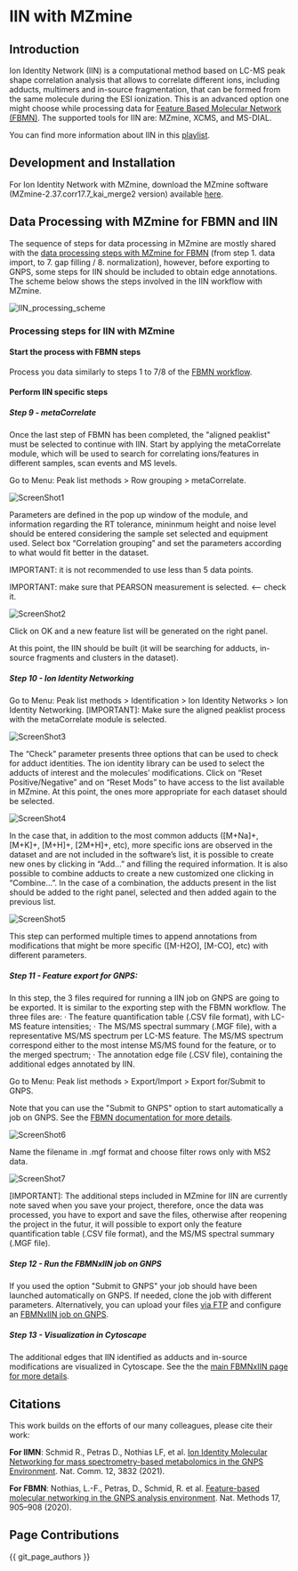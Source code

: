 # IIN with MZmine

## Introduction

Ion Identity Network (IIN) is a computational method based on LC-MS peak shape correlation analysis that allows to correlate different ions, including adducts, multimers and in-source fragmentation, that can be formed from the same molecule during the ESI ionization. This is an advanced option one might choose while processing data for [Feature Based Molecular Network (FBMN)](https://ccms-ucsd.github.io/GNPSDocumentation/featurebasedmolecularnetworking/). The supported tools for IIN are: MZmine, XCMS, and MS-DIAL.

You can find more information about IIN in this [playlist](https://www.youtube.com/playlist?list=PL4L2Xw5k8ITyxSyBdrcv70LDKsP8QNuyN).



## Development and Installation

For Ion Identity Network with MZmine, download the MZmine software (MZmine-2.37.corr17.7_kai_merge2 version) available [here](https://github.com/robinschmid/mzmine2/releases).

## Data Processing with MZmine for FBMN and IIN
The sequence of steps for data processing in MZmine are mostly shared with the [data processing steps with MZmine for FBMN](featurebasedmolecularnetworking-with-mzmine2.md) (from step 1. data import, to 7. gap filling / 8. normalization), however, before exporting to GNPS, some steps for IIN should be included to obtain edge annotations. The scheme below shows the steps involved in the IIN workflow with MZmine.

![IIN_processing_scheme](img/iin/IIN_Scheme_1.png)


### Processing steps for IIN with MZmine

#### Start the process with FBMN steps
Process you data similarly to steps 1 to 7/8 of the [FBMN workflow](featurebasedmolecularnetworking-with-mzmine2.md).

#### Perform IIN specific steps

##### Step 9 - metaCorrelate

Once the last step of FBMN has been completed, the "aligned peaklist" must be selected to continue with IIN. Start by applying the metaCorrelate module, which will be used to search for correlating ions/features in different samples, scan events and MS levels.
 
Go to Menu: Peak list methods > Row grouping > metaCorrelate.

![ScreenShot1](img/iin/ScreenShot1.png)

Parameters are defined in the pop up window of the module, and information regarding the RT tolerance, mininmum height and noise level should be entered considering the sample set selected and equipment used. Select box “Correlation grouping” and set the parameters according to what would fit better in the dataset.

IMPORTANT: it is not recommended to use less than 5 data points. 

IMPORTANT: make sure that PEARSON measurement is selected. <-- check it.

![ScreenShot2](img/iin/ScreenShot2.png)

Click on OK and a new feature list will be generated on the right panel.
 
At this point, the IIN should be built (it will be searching for adducts, in-source fragments and clusters in the dataset).

##### Step 10 - Ion Identity Networking

Go to Menu: Peak list methods > Identification > Ion Identity Networks > Ion Identity Networking.
[IMPORTANT]: Make sure the aligned peaklist process with the metaCorrelate module is selected.

![ScreenShot3](img/iin/ScreenShot3.png)

The “Check” parameter presents three options that can be used to check for adduct identities.
The ion identity library can be used to select the adducts of interest and the molecules’ modifications. Click on “Reset Positive/Negative” and on “Reset Mods” to have access to the list available in MZmine. At this point, the ones more appropriate for each dataset should be selected.

![ScreenShot4](img/iin/ScreenShot4.png)

In the case that, in addition to the most common adducts ([M+Na]+, [M+K]+, [M+H]+, [2M+H]+, etc), more specific ions are observed in the dataset and are not included in the software’s list, it is possible to create new ones by clicking in “Add…” and filling the required information. It is also possible to combine adducts to create a new customized one clicking in “Combine…”. In the case of a combination, the adducts present in the list should be added to the right panel, selected and then added again to the previous list.

![ScreenShot5](img/iin/ScreenShot5.png)

This step can performed multiple times to append annotations from modifications that might be more specific ([M-H2O], [M-CO], etc) with different parameters.

##### Step 11 - Feature export for GNPS:

In this step, the 3 files required for running a IIN job on GNPS are going to be exported. It is similar to the exporting step with the FBMN workflow. The three files are:
·      The feature quantification table (.CSV file format), with LC-MS feature intensities;
·      The MS/MS spectral summary (.MGF file), with a representative MS/MS spectrum per LC-MS feature. The MS/MS spectrum correspond either to the most intense MS/MS found for the feature, or to the merged spectrum;
·      The annotation edge file (.CSV file), containing the additional edges annotated by IIN.
 
Go to Menu: Peak list methods > Export/Import > Export for/Submit to GNPS.

Note that you can use the "Submit to GNPS" option to start automatically a job on GNPS. See the [FBMN documentation for more details](featurebasedmolecularnetworking-with-mzmine2.md). 

![ScreenShot6](img/iin/ScreenShot6.png)

Name the filename in .mgf format and choose filter rows only with MS2 data.

![ScreenShot7](img/iin/ScreenShot7.png)

[IMPORTANT]: The additional steps included in MZmine for IIN are currently note saved when you save your project, therefore, once the data was processed, you have to export and save the files, otherwise after reopening the project in the futur, it will possible to export only the feature quantification table (.CSV file format), and the MS/MS spectral summary (.MGF file).

##### Step 12 - Run the FBMNxIIN job on GNPS
If you used the option "Submit to GNPS" your job should have been launched automatically on GNPS. If needed, clone the job with different parameters. 
Alternatively, you can upload your files [via FTP](https://ccms-ucsd.github.io/GNPSDocumentation/fileupload/) and configure an [FBMNxIIN job on GNPS](fbmn-iin.md).

##### Step 13 - Visualization in Cytoscape
The additional edges that IIN identified as adducts and in-source modifications are visualized in Cytoscape. See the the [main FBMNxIIN page for more details](fbmn-iin.md).


## Citations

This work builds on the efforts of our many colleagues, please cite their work:

**For IIMN**: Schmid R., Petras D., Nothias LF, et al. [Ion Identity Molecular Networking for mass spectrometry-based metabolomics in the GNPS Environment](https://www.nature.com/articles/s41467-021-23953-9). Nat. Comm. 12, 3832 (2021).

**For FBMN**: Nothias, L.-F., Petras, D., Schmid, R. et al. [Feature-based molecular networking in the GNPS analysis environment](https://www.nature.com/articles/s41592-020-0933-6). Nat. Methods 17, 905–908 (2020).

## Page Contributions

{{ git_page_authors }}
